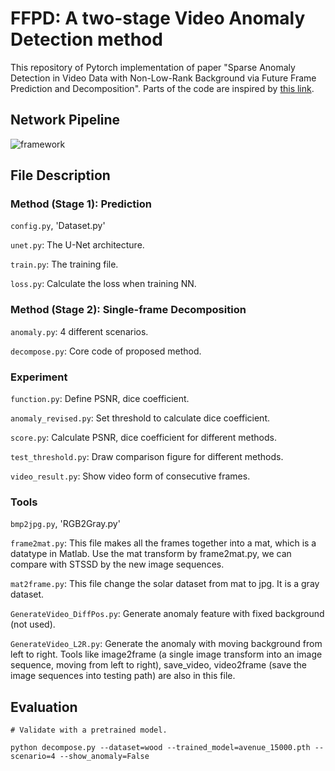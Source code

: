 # FFPD: A two-stage Video Anomaly Detection method

This repository of Pytorch implementation of paper "Sparse Anomaly Detection in Video Data with Non-Low-Rank Background via Future Frame Prediction and Decomposition". Parts of the code are inspired by [this link](https://github.com/feiyuhuahuo/Anomaly_Prediction).

## Network Pipeline

![framework](https://github.com/Evelyn-wyc/FFP_Decompose/assets/49446524/84908a02-cd48-4ead-9b84-916e55ce5e5e)

## File Description

### Method (Stage 1): Prediction
`config.py`, 'Dataset.py'

`unet.py`: The U-Net architecture.

`train.py`: The training file.

`loss.py`: Calculate the loss when training NN.

### Method (Stage 2): Single-frame Decomposition

`anomaly.py`: 4 different scenarios.

`decompose.py`: Core code of proposed method.

### Experiment

`function.py`: Define PSNR, dice coefficient.

`anomaly_revised.py`: Set threshold to calculate dice coefficient.

`score.py`: Calculate PSNR, dice coefficient for different methods.

`test_threshold.py`: Draw comparison figure for different methods.

`video_result.py`: Show video form of consecutive frames.

### Tools

`bmp2jpg.py`, 'RGB2Gray.py'

`frame2mat.py`: This file makes all the frames together into a mat, which is a datatype in Matlab. Use the mat transform by frame2mat.py, we can compare with STSSD by the new image sequences.

`mat2frame.py`: This file change the solar dataset from mat to jpg. It is a gray dataset.

`GenerateVideo_DiffPos.py`:	Generate anomaly feature with fixed background (not used).

`GenerateVideo_L2R.py`: Generate the anomaly with moving background from left to right. Tools like image2frame (a single image transform into an image sequence, moving from left to right), save_video, video2frame (save the image sequences into testing path) are also in this file.

## Evaluation
```
# Validate with a pretrained model.

python decompose.py --dataset=wood --trained_model=avenue_15000.pth --scenario=4 --show_anomaly=False
```
